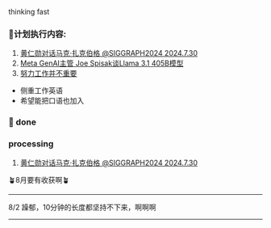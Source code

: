 thinking fast
### 🍄计划执行内容:
1.  [黄仁勋对话马克·扎克伯格 @SIGGRAPH2024 2024.7.30](https://www.bilibili.com/video/BV1xH4y1c7dG/)
2.  [Meta GenAI主管 Joe Spisak谈Llama 3.1 405B模型](https://www.bilibili.com/video/BV1vZ421N7KQ/)
3.  [努力工作并不重要](https://www.bilibili.com/video/BV1ey411i7yX/)

- 侧重工作英语
- 希望能把口语也加入
  
### 🫶 done


### processing

1. [黄仁勋对话马克·扎克伯格 @SIGGRAPH2024 2024.7.30](https://www.bilibili.com/video/BV1xH4y1c7dG/)

🪴8月要有收获啊🪴

----
8/2 
躁郁，10分钟的长度都坚持不下来，啊啊啊

----
